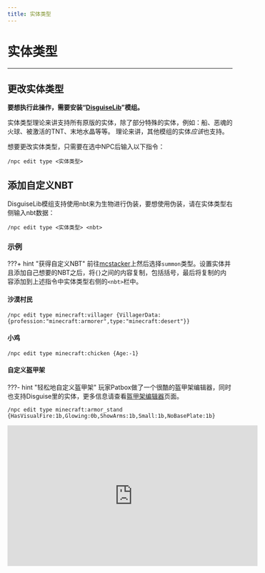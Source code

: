 ```yaml
---
title: 实体类型
---
```



# 实体类型

---


## 更改实体类型

**要想执行此操作，需要安装“[DisguiseLib](https://modrinth.com/mod/disguiselib/versions)”模组。**

实体类型理论来讲支持所有原版的实体，除了部分特殊的实体，例如：船、恶魂的火球、被激活的TNT、末地水晶等等。
理论来讲，其他模组的实体*应该*也支持。

想要更改实体类型，只需要在选中NPC后输入以下指令：
```
/npc edit type <实体类型>
```

## 添加自定义NBT

DisguiseLib模组支持使用nbt来为生物进行伪装，要想使用伪装，请在实体类型右侧输入nbt数据：
```
/npc edit type <实体类型> <nbt>
```

### 示例
???+ hint "获得自定义NBT"
	前往[mcstacker](https://mcstacker.net/)上然后选择`summon`类型。设置实体并且添加自己想要的NBT之后，将`{}`之间的内容复制，包括括号，最后将复制的内容添加到上述指令中实体类型右侧的`<nbt>`栏中。

#### 沙漠村民
```
/npc edit type minecraft:villager {VillagerData:{profession:"minecraft:armorer",type:"minecraft:desert"}}
```

#### 小鸡
```
/npc edit type minecraft:chicken {Age:-1}
```

#### 自定义盔甲架
???- hint "轻松地自定义盔甲架"
	玩家Patbox做了一个很酷的盔甲架编辑器，同时也支持Disguise里的实体，更多信息请查看[盔甲架编辑器](https://www.curseforge.com/minecraft/mc-mods/armor-stand-editor)页面。

```
/npc edit type minecraft:armor_stand {HasVisualFire:1b,Glowing:0b,ShowArms:1b,Small:1b,NoBasePlate:1b}
```
<iframe width="560" height="315" src="https://www.bilibili.com/video/BV1XW4y1Q71n/" title="YouTube video player" frameborder="0" allow="accelerometer; autoplay; clipboard-write; encrypted-media; gyroscope; picture-in-picture" allowfullscreen></iframe>